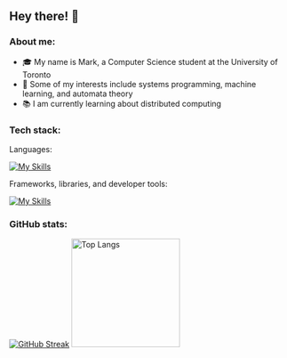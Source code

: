 ## Hey there! 👋

### About me:
- :mortar_board: My name is Mark, a Computer Science student at the University of Toronto
- :star_struck: Some of my interests include systems programming, machine learning, and automata theory
- :books: I am currently learning about distributed computing

### Tech stack:
Languages:

  [![My Skills](https://skillicons.dev/icons?i=py,c,cpp,js,ts,java,html,r,bash,ruby)](https://skillicons.dev)

Frameworks, libraries, and developer tools:

  [![My Skills](https://skillicons.dev/icons?i=react,nodejs,express,git,gcp,firebase,docker,aws,mysql,kafka)](https://skillicons.dev)

### GitHub stats:

[![GitHub Streak](https://github-readme-streak-stats.herokuapp.com?user=mark-hn&theme=dark&mode=weekly&hide_border=true)](https://git.io/streak-stats)
<img src="https://github-readme-stats.vercel.app/api/top-langs/?username=mark-hn&layout=donut&bg_color=151515&text_color=ffffff&hide_border=true" alt="Top Langs" style="height: 195px;">
